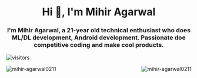 <h1 align="center">Hi 👋, I'm Mihir Agarwal</h1>
<h3 align="center">I'm Mihir Agarwal, a 21-year old technical enthusiast who does ML/DL development, Android development. Passionate doe competitive coding and make cool products.</h3>

![visitors](https://visitor-badge.glitch.me/badge?page_id=https://github.com/mihir-agarwal0211)
<p><img align="left" src="https://github-readme-stats.vercel.app/api/top-langs/?username=mihir-agarwal0211&layout=compact&hide=html" alt="mihir-agarwal0211" /></p>
<p><img align="right" src="https://github-readme-stats.vercel.app/api?username=mihir-agarwal0211&show_icons=true" alt="mihir-agarwal0211" /></p>
